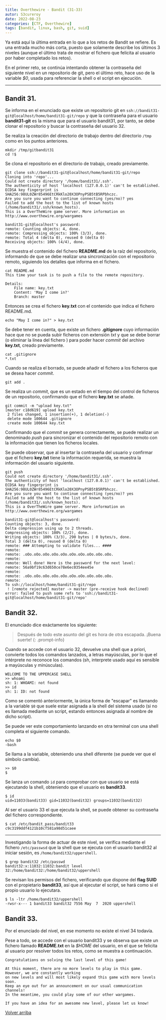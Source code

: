 ```yaml
---
title: Overthewire - Bandit (31-33)
autor: S3cureroy
date: 2022-08-23
categories: [CTF, Overthewire]
tags: [bandit, linux, bash, git, suid]
---
```


Ya está aquí la última entrada en lo que a los retos de Bandit se refiere. Es una entrada mucho más corta, puesto que solamente describe los últimos 3 niveles (aunque el último trata de mostrar el fichero que felicita al usuario por haber completado los retos).

En el primer reto, se continúa intentando obtener la contraseña del siguiente nivel en un repositorio de git, pero el último reto, hace uso de la variable *$0*, usada para referenciar la shell o el script en ejecución.

---

## Bandit 31. ##
Se informa en el enunciado que existe un repositorio git en ```ssh://bandit31-git@localhost/home/bandit31-git/repo``` y que la contraseña para el usuario **bandit31-git** es la misma que para el usuario bandit31, por tanto, se debe clonar el repositorio y buscar la contraseña del usuario 32.

Se realiza la creación del directorio de trabajo dentro del directorio ```/tmp``` como en los puntos anteriores.

~~~console
mkdir /tmp/gitbandit31
cd !$
~~~

Se clona el repositorio en el directorio de trabajo, creado previamente.

~~~console
git clone ssh://bandit31-git@localhost/home/bandit31-git/repo
Cloning into 'repo'...
Could not create directory '/home/bandit31/.ssh'.
The authenticity of host 'localhost (127.0.0.1)' can't be established.
ECDSA key fingerprint is SHA256:98UL0ZWr85496EtCRkKlo20X3OPnyPSB5tB5RPbhczc.
Are you sure you want to continue connecting (yes/no)? yes
Failed to add the host to the list of known hosts (/home/bandit31/.ssh/known_hosts).
This is a OverTheWire game server. More information on http://www.overthewire.org/wargames

bandit31-git@localhost's password:
remote: Counting objects: 4, done.
remote: Compressing objects: 100% (3/3), done.
remote: Total 4 (delta 0), reused 0 (delta 0)
Receiving objects: 100% (4/4), done.
~~~

Se muestra el contenido del fichero **README.md** de la raíz del repositorio, informando de que se debe realizar una sincronización con el repositorio remoto, siguiendo los detalles que informa en el fichero.

~~~console
cat README.md
This time your task is to push a file to the remote repository.

Details:
    File name: key.txt
    Content: 'May I come in?'
    Branch: master
~~~

Entonces se crea el fichero **key.txt** con el contenido que indica el fichero README.md.

~~~console
echo "May I come in?" > key.txt
~~~

Se debe tener en cuenta, que existe un fichero **.gitignore** cuyo información hace que no se pueda subir ficheros con extensión *txt* y que se debe borrar (o eliminar la línea del fichero ) para poder hacer *commit* del archivo **key.txt**, creado previamente.

~~~console
cat .gitignore
*.txt
~~~

Cuando se realiza el borrado, se puede añadir el fichero a los ficheros que se desea hacer *commit*. 

~~~console
git add .
~~~

Se realiza un *commit*, que es un estado en el tiempo del control de ficheros de un repositorio, confirmando que el fichero **key.txt** se añade.

~~~console
git commit -m "upload key.txt"
[master c18d619] upload key.txt
 2 files changed, 1 insertion(+), 1 deletion(-)
 delete mode 100644 .gitignore
 create mode 100644 key.txt
~~~

Confirmando que el *commit* se genera correctamente, se puede realizar un denominado *push* para sincronizar el contenido del repositorio remoto con la información que tienen los ficheros locales.

Se puede observar, que al insertar la contraseña del usuario y confirmar que el fichero **key.txt** tiene la información requerida, se muestra la información del usuario siguiente.

~~~console
git push
Could not create directory '/home/bandit31/.ssh'.
The authenticity of host 'localhost (127.0.0.1)' can't be established.
ECDSA key fingerprint is SHA256:98UL0ZWr85496EtCRkKlo20X3OPnyPSB5tB5RPbhczc.
Are you sure you want to continue connecting (yes/no)? yes
Failed to add the host to the list of known hosts (/home/bandit31/.ssh/known_hosts).
This is a OverTheWire game server. More information on http://www.overthewire.org/wargames

bandit31-git@localhost's password:
Counting objects: 3, done.
Delta compression using up to 2 threads.
Compressing objects: 100% (2/2), done.
Writing objects: 100% (3/3), 290 bytes | 0 bytes/s, done.
Total 3 (delta 0), reused 0 (delta 0)
remote: ### Attempting to validate files... ####
remote:
remote: .oOo.oOo.oOo.oOo.oOo.oOo.oOo.oOo.oOo.oOo.
remote:
remote: Well done! Here is the password for the next level:
remote: 56a9bf19c63d650ce78e6ec0354ee45e
remote:
remote: .oOo.oOo.oOo.oOo.oOo.oOo.oOo.oOo.oOo.oOo.
remote:
To ssh://localhost/home/bandit31-git/repo
 ! [remote rejected] master -> master (pre-receive hook declined)
error: failed to push some refs to 'ssh://bandit31-git@localhost/home/bandit31-git/repo'
~~~

## Bandit 32. ##
El enunciado dice exáctamente los siguiente: 

> Después de todo este asunto del git es hora de otra escapada. ¡Buena suerte!
{: .prompt-info}

Cuando se accede con el usuario 32, devuelve una shell que a priori, convierte todos los comandos lanzados, a letras mayúsculas, por lo que el intérprete no reconoce los comandos (sh, interprete usado aquí es sensible a mayúsculas y minúsculas). 

~~~console
WELCOME TO THE UPPERCASE SHELL
>> whoami
sh: 1: WHOAMI: not found
>> id
sh: 1: ID: not found
~~~

Como se comentó anteriormente, la única forma de "escapar" es llamando a la variable ```$0``` que suele estar asignada a la shell del sistema usado (si no es llamada mediante un script, estando entonces asignada al nombre de dicho script).

Se puede ver este comportamiento lanzando en otra terminal con una shell completa el siguiente comando.

~~~console
echo $0
-bash
~~~

Se llama a la variable, obteniendo una shell diferente (se puede ver que el símbolo cambia).

~~~console
>> $0
$
~~~

Se lanza un comando ```id``` para comprobar con que usuario se está ejecutando la shell, obteniendo que el usuario es **bandit33**.

~~~console
$ id
uid=11033(bandit33) gid=11032(bandit32) groups=11032(bandit32)
~~~

Al ser el usuario 33 el que ejecuta la shell, se puede obtener su contraseña del fichero correspondiente.

~~~console
$ cat /etc/bandit_pass/bandit33
c9c3199ddf4121b10cf581a98d51caee
~~~

--- 

Investigando la forma de actuar de este nivel, se verifica mediante el fichero ```/etc/passwsd``` que la shell que se ejecuta con el usuario bandit32 al iniciar sesión, es ```/home/bandit32/uppershell```.

~~~console
$ grep bandit32 /etc/passwd
bandit32:x:11032:11032:bandit level 32:/home/bandit32:/home/bandit32/uppershell
~~~

Se revisan los permisos del fichero, verificando que dispone del **flag SUID** con el propietario **bandit33**, así que al ejecutar el script, se hará como si el propio usuario lo ejecutara.

~~~console
$ ls -ltr /home/bandit32/uppershell
-rwsr-x--- 1 bandit33 bandit32 7556 May  7  2020 uppershell
~~~

## Bandit 33. ## 
Por el enunciado del nivel, en ese momento no existe el nivel 34 todavía.

Pese a todo, se accede con el usuario bandit33 y se observa que existe un fichero llamado **README.txt** en la *$HOME* del usuario, en el que se felicita al usuario por resolver todos los retos, como se muestra a continuación.

~~~console
Congratulations on solving the last level of this game!

At this moment, there are no more levels to play in this game. However, we are constantly working
on new levels and will most likely expand this game with more levels soon.
Keep an eye out for an announcement on our usual communication channels!
In the meantime, you could play some of our other wargames.

If you have an idea for an awesome new level, please let us know!
~~~

<a href="#top">Volver arriba</a>